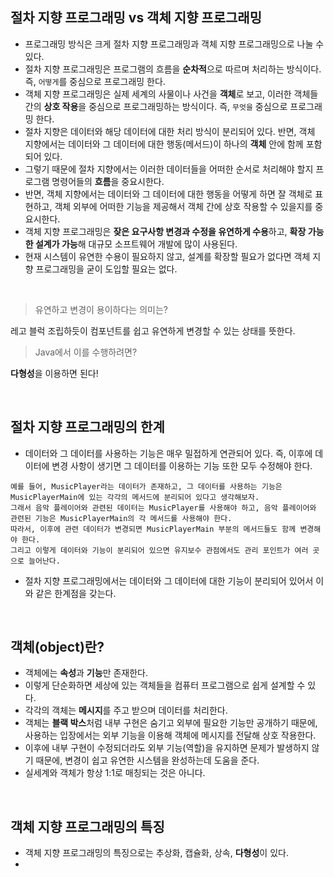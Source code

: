## 절차 지향 프로그래밍 vs 객체 지향 프로그래밍

* 프로그래밍 방식은 크게 절차 지향 프로그래밍과 객체 지향 프로그래밍으로 나눌 수 있다.
* 절차 지향 프로그래밍은 프로그램의 흐름을 **순차적**으로 따르며 처리하는 방식이다. 즉, ``어떻게``를 중심으로 프로그래밍 한다.
* 객체 지향 프로그래밍은 실제 세계의 사물이나 사건을 **객체**로 보고, 이러한 객체들 간의 **상호 작용**을 중심으로 프로그래밍하는 방식이다. 즉, ``무엇을`` 중심으로 프로그래밍 한다.
* 절차 지향은 데이터와 해당 데이터에 대한 처리 방식이 분리되어 있다. 반면, 객체 지향에서는 데이터와 그 데이터에 대한 행동(메서드)이 하나의 **객체** 안에 함께 포함되어 있다.
* 그렇기 때문에 절차 지향에서는 이러한 데이터들을 어떠한 순서로 처리해야 할지 프로그램 명령어들의 **흐름**을 중요시한다.
* 반면, 객체 지향에서는 데이터와 그 데이터에 대한 행동을 어떻게 하면 잘 객체로 표현하고, 객체 외부에 어떠한 기능을 제공해서 객체 간에 상호 작용할 수 있을지를 중요시한다.
* 객체 지향 프로그래밍은 **잦은 요구사항 변경과 수정을 유연하게 수용**하고, **확장 가능한 설계가 가능**해 대규모 소프트웨어 개발에 많이 사용된다.
* 현재 시스템이 유연한 수용이 필요하지 않고, 설계를 확장할 필요가 없다면 객체 지향 프로그래밍을 굳이 도입할 필요는 없다.

<br>

> 유연하고 변경이 용이하다는 의미는?

레고 블럭 조립하듯이 컴포넌트를 쉽고 유연하게 변경할 수 있는 상태를 뜻한다.

> Java에서 이를 수행하려면?

**다형성**을 이용하면 된다!

<br>

## 절차 지향 프로그래밍의 한계

* 데이터와 그 데이터를 사용하는 기능은 매우 밀접하게 연관되어 있다. 즉, 이후에 데이터에 변경 사항이 생기면 그 데이터를 이용하는 기능 또한 모두 수정해야 한다.
```
예를 들어, MusicPlayer라는 데이터가 존재하고, 그 데이터를 사용하는 기능은 MusicPlayerMain에 있는 각각의 메서드에 분리되어 있다고 생각해보자.
그래서 음악 플레이어와 관련된 데이터는 MusicPlayer를 사용해야 하고, 음악 플레이어와 관련된 기능은 MusicPlayerMain의 각 메서드를 사용해야 한다.
따라서, 이후에 관련 데이터가 변경되면 MusicPlayerMain 부분의 메서드들도 함께 변경해야 한다.
그리고 이렇게 데이터와 기능이 분리되어 있으면 유지보수 관점에서도 관리 포인트가 여러 곳으로 늘어난다.
```
* 절차 지향 프로그래밍에서는 데이터와 그 데이터에 대한 기능이 분리되어 있어서 이와 같은 한계점을 갖는다.

<br>

## 객체(object)란?

* 객체에는 **속성**과 **기능**만 존재한다.
* 이렇게 단순화하면 세상에 있는 객체들을 컴퓨터 프로그램으로 쉽게 설계할 수 있다.
* 각각의 객체는 **메시지**를 주고 받으며 데이터를 처리한다.
* 객체는 **블랙 박스**처럼 내부 구현은 숨기고 외부에 필요한 기능만 공개하기 때문에, 사용하는 입장에서는 외부 기능을 이용해 객체에 메시지를 전달해 상호 작용한다.
* 이후에 내부 구현이 수정되더라도 외부 기능(역할)을 유지하면 문제가 발생하지 않기 때문에, 변경이 쉽고 유연한 시스템을 완성하는데 도움을 준다.
* 실세계와 객체가 항상 1:1로 매칭되는 것은 아니다.

<br>

## 객체 지향 프로그래밍의 특징

* 객체 지향 프로그래밍의 특징으로는 추상화, 캡슐화, 상속, **다형성**이 있다.
* 
